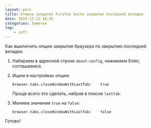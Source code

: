 ```yaml
---
layout: post
title: Отмена закрытия Firefox после закрытия последней вкладки
date: 2019-12-13 16:45
categories: Заметки
tag:
    - soft
---
```


Как выключить опцию закрытия браузера по&nbsp;закрытию последней вкладки.
<!--more-->

1. Набираем в&nbsp;адресной строке `about:config`, нажимаем Enter, соглашаемся.

2. Ищем в&nbsp;настройках опцию

    ``` configfile
    browser.tabs.closeWindewWithLastTab:    true
    ```
    Проще всего это сделать, набрав в&nbsp;поиске `lasttab`.

3. Меняем значение `true` на `false`:

    ``` configfile
    browser.tabs.closeWindewWithLastTab:    false
    ```

Готово!
